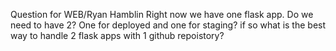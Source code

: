 Question for WEB/Ryan Hamblin
Right now we have one flask app. Do we need to have 2?
One for deployed and one for staging? if so what is the best way
to handle 2 flask apps with 1 github repoistory?
